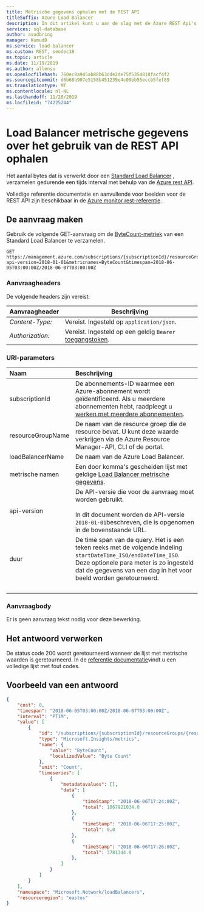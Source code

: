 ```yaml
---
title: Metrische gegevens ophalen met de REST API
titleSuffix: Azure Load Balancer
description: In dit artikel kunt u aan de slag met de Azure REST Api's voor het verzamelen van metrische gegevens over de status en het gebruik van Azure Load Balancer.
services: sql-database
author: asudbring
manager: KumudD
ms.service: load-balancer
ms.custom: REST, seodec18
ms.topic: article
ms.date: 11/19/2019
ms.author: allensu
ms.openlocfilehash: 760ec8a945ab88b63dde2de75f5354818facf4f2
ms.sourcegitcommit: d6b68b907e5158b451239e4c09bb55eccb5fef89
ms.translationtype: MT
ms.contentlocale: nl-NL
ms.lasthandoff: 11/20/2019
ms.locfileid: "74225244"
---
```

# <a name="get-load-balancer-usage-metrics-using-the-rest-api"></a>Load Balancer metrische gegevens over het gebruik van de REST API ophalen

Het aantal bytes dat is verwerkt door een [Standard Load Balancer](/azure/load-balancer/load-balancer-standard-overview) , verzamelen gedurende een tijds interval met behulp van de [Azure rest API](/rest/api/azure/).

Volledige referentie documentatie en aanvullende voor beelden voor de REST API zijn beschikbaar in de [Azure monitor rest-referentie](/rest/api/monitor). 

## <a name="build-the-request"></a>De aanvraag maken

Gebruik de volgende GET-aanvraag om de [ByteCount-metriek](/azure/load-balancer/load-balancer-standard-diagnostics#multi-dimensional-metrics) van een Standard Load Balancer te verzamelen. 

```http
GET https://management.azure.com/subscriptions/{subscriptionId}/resourceGroups/{resourceGroupName}/providers/Microsoft.Network/loadBalancers/{loadBalancerName}/providers/microsoft.insights/metrics?api-version=2018-01-01&metricnames=ByteCount&timespan=2018-06-05T03:00:00Z/2018-06-07T03:00:00Z
```

### <a name="request-headers"></a>Aanvraagheaders

De volgende headers zijn vereist: 

|Aanvraagheader|Beschrijving|  
|--------------------|-----------------|  
|*Content-Type:*|Vereist. Ingesteld op `application/json`.|  
|*Authorization:*|Vereist. Ingesteld op een geldig `Bearer` [toegangstoken](/rest/api/azure/#authorization-code-grant-interactive-clients). |  

### <a name="uri-parameters"></a>URI-parameters

| Naam | Beschrijving |
| :--- | :---------- |
| subscriptionId | De abonnements-ID waarmee een Azure-abonnement wordt geïdentificeerd. Als u meerdere abonnementen hebt, raadpleegt u [werken met meerdere abonnementen](https://docs.microsoft.com/cli/azure/manage-azure-subscriptions-azure-cli?view=azure-cli-latest). |
| resourceGroupName | De naam van de resource groep die de resource bevat. U kunt deze waarde verkrijgen via de Azure Resource Manager-API, CLI of de portal. |
| loadBalancerName | De naam van de Azure Load Balancer. |
| metrische namen | Een door komma's gescheiden lijst met geldige [Load Balancer metrische gegevens](/azure/load-balancer/load-balancer-standard-diagnostics). |
| api-version | De API-versie die voor de aanvraag moet worden gebruikt.<br /><br /> In dit document worden de API-versie `2018-01-01`beschreven, die is opgenomen in de bovenstaande URL.  |
| duur | De time span van de query. Het is een teken reeks met de volgende indeling `startDateTime_ISO/endDateTime_ISO`. Deze optionele para meter is zo ingesteld dat de gegevens van een dag in het voor beeld worden geretourneerd. |
| &nbsp; | &nbsp; |

### <a name="request-body"></a>Aanvraagbody

Er is geen aanvraag tekst nodig voor deze bewerking.

## <a name="handle-the-response"></a>Het antwoord verwerken

De status code 200 wordt geretourneerd wanneer de lijst met metrische waarden is geretourneerd. In de [referentie documentatie](/rest/api/monitor/metrics/list#errorresponse)vindt u een volledige lijst met fout codes.

## <a name="example-response"></a>Voorbeeld van een antwoord 

```json
{
    "cost": 0,
    "timespan": "2018-06-05T03:00:00Z/2018-06-07T03:00:00Z",
    "interval": "PT1M",
    "value": [
        {
            "id": "/subscriptions/{subscriptionId}/resourceGroups/{resourceGroupName}/providers/Microsoft.Network/loadBalancers/{loadBalancerName}/providers/Microsoft.Insights/metrics/ByteCount",
            "type": "Microsoft.Insights/metrics",
            "name": {
                "value": "ByteCount",
                "localizedValue": "Byte Count"
            },
            "unit": "Count",
            "timeseries": [
                {
                    "metadatavalues": [],
                    "data": [
                        {
                            "timeStamp": "2018-06-06T17:24:00Z",
                            "total": 1067921034.0
                        },
                        {
                            "timeStamp": "2018-06-06T17:25:00Z",
                            "total": 0.0
                        },
                        {
                            "timeStamp": "2018-06-06T17:26:00Z",
                            "total": 3781344.0
                        },
                    ]
                }
            ]
        }
    ],
    "namespace": "Microsoft.Network/loadBalancers",
    "resourceregion": "eastus"
}
```
